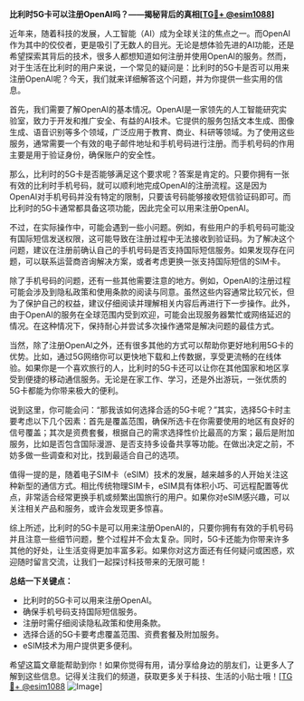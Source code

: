 **比利时5G卡可以注册OpenAI吗？——揭秘背后的真相[[TG💪+ @esim1088](https://t.me/s/esim1088)]**

近年来，随着科技的发展，人工智能（AI）成为全球关注的焦点之一。而OpenAI作为其中的佼佼者，更是吸引了无数人的目光。无论是想体验先进的AI功能，还是希望探索其背后的技术，很多人都想知道如何注册并使用OpenAI的服务。然而，对于生活在比利时的用户来说，一个常见的疑问是：比利时的5G卡是否可以用来注册OpenAI呢？今天，我们就来详细解答这个问题，并为你提供一些实用的信息。

首先，我们需要了解OpenAI的基本情况。OpenAI是一家领先的人工智能研究实验室，致力于开发和推广安全、有益的AI技术。它提供的服务包括文本生成、图像生成、语音识别等多个领域，广泛应用于教育、商业、科研等领域。为了使用这些服务，通常需要一个有效的电子邮件地址和手机号码进行注册。而手机号码的作用主要是用于验证身份，确保账户的安全性。

那么，比利时的5G卡是否能够满足这个要求呢？答案是肯定的。只要你拥有一张有效的比利时手机号码，就可以顺利地完成OpenAI的注册流程。这是因为OpenAI对手机号码并没有特定的限制，只要该号码能够接收短信验证码即可。而比利时的5G卡通常都具备这项功能，因此完全可以用来注册OpenAI。

不过，在实际操作中，可能会遇到一些小问题。例如，有些用户的手机号码可能没有国际短信发送权限，这可能导致在注册过程中无法接收到验证码。为了解决这个问题，建议在注册前确认自己的手机号码是否支持国际短信服务。如果发现存在问题，可以联系运营商咨询解决方案，或者考虑更换一张支持国际短信的SIM卡。

除了手机号码的问题，还有一些其他需要注意的地方。例如，OpenAI的注册过程可能会涉及到隐私政策和使用条款的阅读与同意。虽然这些内容通常比较冗长，但为了保护自己的权益，建议仔细阅读并理解相关内容后再进行下一步操作。此外，由于OpenAI的服务在全球范围内受到欢迎，可能会出现服务器繁忙或网络延迟的情况。在这种情况下，保持耐心并尝试多次操作通常是解决问题的最佳方式。

当然，除了注册OpenAI之外，还有很多其他的方式可以帮助你更好地利用5G卡的优势。比如，通过5G网络你可以更快地下载和上传数据，享受更流畅的在线体验。如果你是一个喜欢旅行的人，比利时的5G卡还可以让你在其他国家和地区享受到便捷的移动通信服务。无论是在家工作、学习，还是外出游玩，一张优质的5G卡都能为你带来极大的便利。

说到这里，你可能会问：“那我该如何选择合适的5G卡呢？”其实，选择5G卡时主要考虑以下几个因素：首先是覆盖范围，确保所选卡在你需要使用的地区有良好的信号覆盖；其次是资费套餐，根据自己的需求选择性价比最高的方案；最后是附加服务，比如是否包含国际漫游、是否支持多设备共享等功能。在做出决定之前，不妨多做一些调查和对比，找到最适合自己的选项。

值得一提的是，随着电子SIM卡（eSIM）技术的发展，越来越多的人开始关注这种新型的通信方式。相比传统物理SIM卡，eSIM具有体积小巧、可远程配置等优点，非常适合经常更换手机或频繁出国旅行的用户。如果你对eSIM感兴趣，可以关注相关产品和服务，或许会发现更多惊喜。

综上所述，比利时的5G卡是可以用来注册OpenAI的，只要你拥有有效的手机号码并且注意一些细节问题，整个过程并不会太复杂。同时，5G卡还能为你带来许多其他的好处，让生活变得更加丰富多彩。如果你对这方面还有任何疑问或困惑，欢迎随时留言交流，让我们一起探讨科技带来的无限可能！

**总结一下关键点：**
- 比利时的5G卡可以用来注册OpenAI。
- 确保手机号码支持国际短信服务。
- 注册时需仔细阅读隐私政策和使用条款。
- 选择合适的5G卡要考虑覆盖范围、资费套餐及附加服务。
- eSIM技术为用户提供更多便利。

希望这篇文章能帮助到你！如果你觉得有用，请分享给身边的朋友们，让更多人了解到这些信息。记得关注我们的频道，获取更多关于科技、生活的小贴士哦！[[TG💪+ @esim1088](https://t.me/s/esim1088) ![Image](https://i.postimg.cc/4NQfJmqS/Snipaste-2025-05-13-00-14-12.png)]